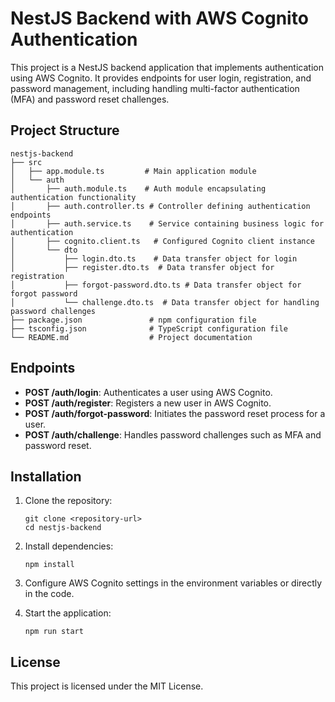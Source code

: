 # NestJS Backend with AWS Cognito Authentication

This project is a NestJS backend application that implements authentication using AWS Cognito. It provides endpoints for user login, registration, and password management, including handling multi-factor authentication (MFA) and password reset challenges.

## Project Structure

```
nestjs-backend
├── src
│   ├── app.module.ts         # Main application module
│   └── auth
│       ├── auth.module.ts    # Auth module encapsulating authentication functionality
│       ├── auth.controller.ts # Controller defining authentication endpoints
│       ├── auth.service.ts    # Service containing business logic for authentication
│       ├── cognito.client.ts   # Configured Cognito client instance
│       └── dto
│           ├── login.dto.ts    # Data transfer object for login
│           ├── register.dto.ts  # Data transfer object for registration
│           ├── forgot-password.dto.ts # Data transfer object for forgot password
│           └── challenge.dto.ts  # Data transfer object for handling password challenges
├── package.json               # npm configuration file
├── tsconfig.json              # TypeScript configuration file
└── README.md                  # Project documentation
```

## Endpoints

- **POST /auth/login**: Authenticates a user using AWS Cognito.
- **POST /auth/register**: Registers a new user in AWS Cognito.
- **POST /auth/forgot-password**: Initiates the password reset process for a user.
- **POST /auth/challenge**: Handles password challenges such as MFA and password reset.

## Installation

1. Clone the repository:
   ```
   git clone <repository-url>
   cd nestjs-backend
   ```

2. Install dependencies:
   ```
   npm install
   ```

3. Configure AWS Cognito settings in the environment variables or directly in the code.

4. Start the application:
   ```
   npm run start
   ```

## License

This project is licensed under the MIT License.